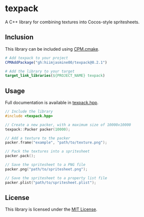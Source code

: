 # texpack
A C++ library for combining textures into Cocos-style spritesheets.

## Inclusion
This library can be included using [CPM.cmake](https://github.com/cpm-cmake/CPM.cmake).
```cmake
# Add texpack to your project
CPMAddPackage("gh:hiimjasmine00/texpack@0.2.1")

# Add the library to your target
target_link_libraries(${PROJECT_NAME} texpack)
```

## Usage
Full documentation is available in [texpack.hpp](./include/texpack.hpp).
```cpp
// Include the library
#include <texpack.hpp>

// Create a new packer, with a maximum size of 10000x10000
texpack::Packer packer(10000);

// Add a texture to the packer
packer.frame("example", "path/to/texture.png");

// Pack the textures into a spritesheet
packer.pack();

// Save the spritesheet to a PNG file
packer.png("path/to/spritesheet.png");

// Save the spritesheet to a property list file
packer.plist("path/to/spritesheet.plist");
```

## License
This library is licensed under the [MIT License](./LICENSE).